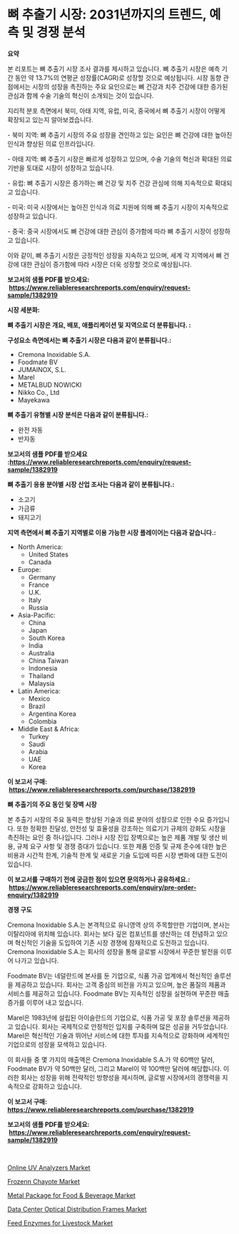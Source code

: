 <p><h1>뼈 추출기 시장: 2031년까지의 트렌드, 예측 및 경쟁 분석</h1></p><p><strong>요약</strong></p>
<p><p>본 리포트는 뼈 추출기 시장 조사 결과를 제시하고 있습니다. 뼈 추출기 시장은 예측 기간 동안 약 13.7%의 연평균 성장률(CAGR)로 성장할 것으로 예상됩니다. 시장 동향 관점에서는 시장의 성장을 촉진하는 주요 요인으로는 뼈 건강과 치주 건강에 대한 증가된 관심과 함께 수술 기술의 혁신이 소개되는 것이 있습니다.</p><p>지리적 분포 측면에서 북미, 아태 지역, 유럽, 미국, 중국에서 뼈 추출기 시장이 어떻게 확장되고 있는지 알아보겠습니다.</p><p>- 북미 지역: 뼈 추출기 시장의 주요 성장을 견인하고 있는 요인은 뼈 건강에 대한 높아진 인식과 향상된 의료 인프라입니다.</p><p>- 아태 지역: 뼈 추출기 시장은 빠르게 성장하고 있으며, 수술 기술의 혁신과 확대된 의료 기반을 토대로 시장이 성장하고 있습니다.</p><p>- 유럽: 뼈 추출기 시장은 증가하는 뼈 건강 및 치주 건강 관심에 의해 지속적으로 확대되고 있습니다.</p><p>- 미국: 미국 시장에서는 높아진 인식과 의료 지원에 의해 뼈 추출기 시장이 지속적으로 성장하고 있습니다.</p><p>- 중국: 중국 시장에서도 뼈 건강에 대한 관심이 증가함에 따라 뼈 추출기 시장이 성장하고 있습니다.</p><p>이와 같이, 뼈 추출기 시장은 긍정적인 성장을 지속하고 있으며, 세계 각 지역에서 뼈 건강에 대한 관심이 증가함에 따라 시장은 더욱 성장할 것으로 예상됩니다.</p></p>
<p><strong>보고서의 샘플 PDF를 받으세요: &nbsp;<a href="https://www.reliableresearchreports.com/enquiry/request-sample/1382919">https://www.reliableresearchreports.com/enquiry/request-sample/1382919</a></strong></p>
<p><strong>시장 세분화:</strong></p>
<p><strong> 뼈 추출기 시장은 개요, 배포, 애플리케이션 및 지역으로 더 분류됩니다. :</strong></p>
<p><strong>구성요소 측면에서는 뼈 추출기 시장은 다음과 같이 분류됩니다.:</strong></p>
<p><ul><li>Cremona Inoxidable S.A.</li><li>Foodmate BV</li><li>JUMAINOX, S.L.</li><li>Marel</li><li>METALBUD NOWICKI</li><li>Nikko Co., Ltd</li><li>Mayekawa</li></ul></p>
<p><strong> 뼈 추출기 유형별 시장 분석은 다음과 같이 분류됩니다.:</strong></p>
<p><ul><li>완전 자동</li><li>반자동</li></ul></p>
<p><strong>보고서의 샘플 PDF를 받으세요 :<a href="https://www.reliableresearchreports.com/enquiry/request-sample/1382919">https://www.reliableresearchreports.com/enquiry/request-sample/1382919</a></strong></p>
<p><strong> 뼈 추출기 응용 분야별 시장 산업 조사는 다음과 같이 분류됩니다.:</strong></p>
<p><ul><li>소고기</li><li>가금류</li><li>돼지고기</li></ul></p>
<p><strong>지역 측면에서 뼈 추출기 지역별로 이용 가능한 시장 플레이어는 다음과 같습니다.:</strong></p>
<p><ul>
    <li>
        North America:
        <ul>
            <li>United States</li>
            <li>Canada</li>
        </ul>
    </li>
    <li>
        Europe:
        <ul>
            <li>Germany</li>
            <li>France</li>
            <li>U.K.</li>
            <li>Italy</li>
            <li>Russia</li>
        </ul>
    </li>
    <li>
        Asia-Pacific:
        <ul>
            <li>China</li>
            <li>Japan</li>
            <li>South Korea</li>
            <li>India</li>
            <li>Australia</li>
            <li>China Taiwan</li>
            <li>Indonesia</li>
            <li>Thailand</li>
            <li>Malaysia</li>
        </ul>
    </li>
    <li>
        Latin America:
        <ul>
            <li>Mexico</li>
            <li>Brazil</li>
            <li>Argentina Korea</li>
            <li>Colombia</li>
        </ul>
    </li>
    <li>
        Middle East & Africa:
        <ul>
            <li>Turkey</li>
            <li>Saudi</li>
            <li>Arabia</li>
            <li>UAE</li>
            <li>Korea</li>
        </ul>
    </li>
    </ul></p>
<p><strong>이 보고서 구매: &nbsp;<a href="https://www.reliableresearchreports.com/purchase/1382919">https://www.reliableresearchreports.com/purchase/1382919</a></strong></p>
<p><strong>뼈 추출기의 주요 동인 및 장벽 시장</strong></p>
<p><p>본 추출기 시장의 주요 동력은 향상된 기술과 의료 분야의 성장으로 인한 수요 증가입니다. 또한 정확한 진달성, 안전성 및 효율성을 강조하는 의료기기 규제의 강화도 시장을 촉진하는 요인 중 하나입니다. 그러나 시장 진입 장벽으로는 높은 제품 개발 및 생산 비용, 규제 요구 사항 및 경쟁 증대가 있습니다. 또한 제품 인증 및 규제 준수에 대한 높은 비용과 시간적 한계, 기술적 한계 및 새로운 기술 도입에 따른 시장 변화에 대한 도전이 있습니다.</p></p>
<p><strong>이 보고서를 구매하기 전에 궁금한 점이 있으면 문의하거나 공유하세요.: &nbsp;<a href="https://www.reliableresearchreports.com/enquiry/pre-order-enquiry/1382919">https://www.reliableresearchreports.com/enquiry/pre-order-enquiry/1382919</a></strong></p>
<p><strong>경쟁 구도</strong></p>
<p><p>Cremona Inoxidable S.A.는 본격적으로 유니영역 상의 주목할만한 기업이며, 본사는 이탈리아에 위치해 있습니다. 회사는 보다 깊은 컴포넌트를 생산하는 데 전념하고 있으며 혁신적인 기술을 도입하여 기존 시장 경쟁에 잠재적으로 도전하고 있습니다. Cremona Inoxidable S.A.는 회사의 성장을 통해 글로벌 시장에서 꾸준한 발전을 이루어 나가고 있습니다.</p><p>Foodmate BV는 네덜란드에 본사를 둔 기업으로, 식품 가공 업계에서 혁신적인 솔루션을 제공하고 있습니다. 회사는 고객 중심의 비전을 가지고 있으며, 높은 품질의 제품과 서비스를 제공하고 있습니다. Foodmate BV는 지속적인 성장을 실현하며 꾸준한 매출 증가를 이루어 내고 있습니다.</p><p>Marel은 1983년에 설립된 아이슬란드의 기업으로, 식품 가공 및 포장 솔루션을 제공하고 있습니다. 회사는 국제적으로 안정적인 입지를 구축하며 많은 성공을 거두었습니다. Marel은 혁신적인 기술과 뛰어난 서비스에 대한 투자를 지속적으로 강화하며 세계적인 기업으로의 성장을 모색하고 있습니다.</p><p>이 회사들 중 몇 가지의 매출액은 Cremona Inoxidable S.A.가 약 60백만 달러, Foodmate BV가 약 50백만 달러, 그리고 Marel이 약 100백만 달러에 해당합니다. 이러한 회사는 성장을 위해 전략적인 방향성을 제시하며, 글로벌 시장에서의 경쟁력을 지속적으로 강화하고 있습니다.</p></p>
<p><strong>이 보고서 구매: &nbsp; <a href="https://www.reliableresearchreports.com/purchase/1382919">https://www.reliableresearchreports.com/purchase/1382919</a></strong></p>
<p><strong>보고서의 샘플 PDF를 받으세요: &nbsp;<a href="https://www.reliableresearchreports.com/enquiry/request-sample/1382919">https://www.reliableresearchreports.com/enquiry/request-sample/1382919</a></strong><strong></strong></p>
<p>&nbsp;</p>
<p><p><a href="https://issuu.com/reportprime-2/docs/online-uv-analyzers-market-size-2030.pptx">Online UV Analyzers Market</a></p><p><a href="https://carnation-joke-41f.notion.site/Insights-into-Frozenn-Chayote-Market-Size-Analysing-Market-Share-Trends-and-Growth-from-2024-to-2-39712a68113b48d685836bbe9efbb5e8">Frozenn Chayote Market</a></p><p><a href="https://github.com/provorikovar/Market-Research-Report-List-3/blob/main/metal-package-for-food-beverage-market.md">Metal Package for Food & Beverage Market</a></p><p><a href="https://github.com/CliffMedina6/Market-Research-Report-List-3/blob/main/data-center-optical-distribution-frames-market.md">Data Center Optical Distribution Frames Market</a></p><p><a href="https://view.publitas.com/reportprime-1/feed-enzymes-for-livestock-market-furnish-information-about-market-size-market-share-market-dynamics-and-projections-spanning-from-2024-to-2031/">Feed Enzymes for Livestock Market</a></p></p>